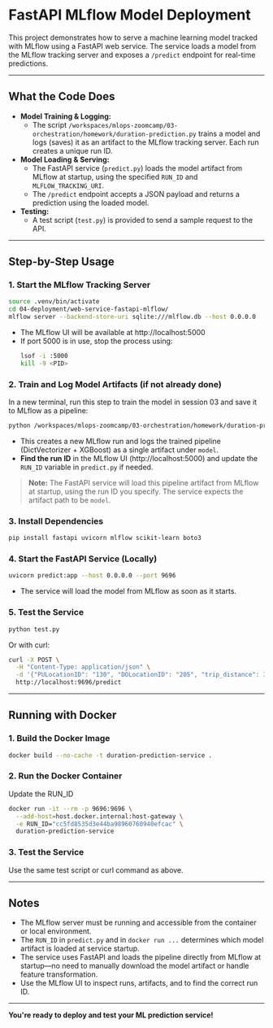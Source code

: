 # FastAPI MLflow Model Deployment

This project demonstrates how to serve a machine learning model tracked with MLflow using a FastAPI web service. The service loads a model from the MLflow tracking server and exposes a `/predict` endpoint for real-time predictions.

---

## What the Code Does
- **Model Training & Logging:**
  - The script `/workspaces/mlops-zoomcamp/03-orchestration/homework/duration-prediction.py` trains a model and logs (saves) it as an artifact to the MLflow tracking server. Each run creates a unique run ID.
- **Model Loading & Serving:**
  - The FastAPI service (`predict.py`) loads the model artifact from MLflow at startup, using the specified `RUN_ID` and `MLFLOW_TRACKING_URI`.
  - The `/predict` endpoint accepts a JSON payload and returns a prediction using the loaded model.
- **Testing:**
  - A test script (`test.py`) is provided to send a sample request to the API.

---

## Step-by-Step Usage

### 1. Start the MLflow Tracking Server
```bash
source .venv/bin/activate
cd 04-deployment/web-service-fastapi-mlflow/
mlflow server --backend-store-uri sqlite:///mlflow.db --host 0.0.0.0
```
- The MLflow UI will be available at http://localhost:5000
- If port 5000 is in use, stop the process using:
  ```bash
  lsof -i :5000
  kill -9 <PID>
  ```



### 2. Train and Log Model Artifacts (if not already done)
In a new terminal, run this step to train the model in session 03 and save it to MLflow as a pipeline:
```bash
python /workspaces/mlops-zoomcamp/03-orchestration/homework/duration-prediction.py --year 2023 --month 03
```
- This creates a new MLflow run and logs the trained pipeline (DictVectorizer + XGBoost) as a single artifact under `model`.
- **Find the run ID** in the MLflow UI (http://localhost:5000) and update the `RUN_ID` variable in `predict.py` if needed.

> **Note:** The FastAPI service will load this pipeline artifact from MLflow at startup, using the run ID you specify. The service expects the artifact path to be `model`.

### 3. Install Dependencies
```bash
pip install fastapi uvicorn mlflow scikit-learn boto3
```

### 4. Start the FastAPI Service (Locally)
```bash
uvicorn predict:app --host 0.0.0.0 --port 9696
```
- The service will load the model from MLflow as soon as it starts.

### 5. Test the Service
```bash
python test.py
```
Or with curl:
```bash
curl -X POST \
  -H "Content-Type: application/json" \
  -d '{"PULocationID": "130", "DOLocationID": "205", "trip_distance": 3.66}' \
  http://localhost:9696/predict
```

---

## Running with Docker

### 1. Build the Docker Image
```bash
docker build --no-cache -t duration-prediction-service .
```

### 2. Run the Docker Container
Update the RUN_ID

```bash
docker run -it --rm -p 9696:9696 \
  --add-host=host.docker.internal:host-gateway \
  -e RUN_ID="cc5fd8535d3e44ba98960760940efcac" \
  duration-prediction-service
```

### 3. Test the Service
Use the same test script or curl command as above.

---

## Notes
- The MLflow server must be running and accessible from the container or local environment.
- The `RUN_ID` in `predict.py` and in `docker run ...` determines which model artifact is loaded at service startup.
- The service uses FastAPI and loads the pipeline directly from MLflow at startup—no need to manually download the model artifact or handle feature transformation.
- Use the MLflow UI to inspect runs, artifacts, and to find the correct run ID.

---

**You're ready to deploy and test your ML prediction service!**